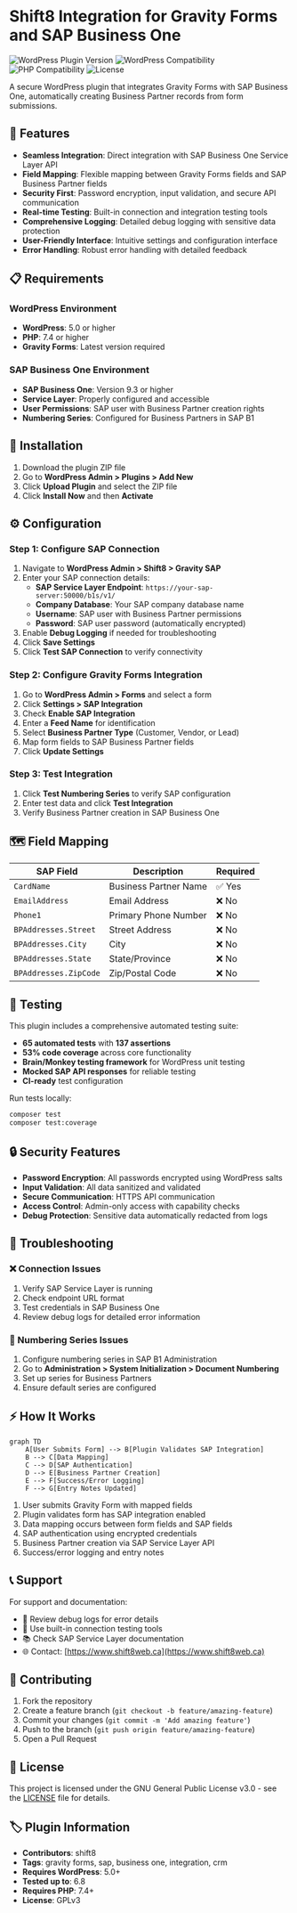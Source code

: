 # Shift8 Integration for Gravity Forms and SAP Business One

![WordPress Plugin Version](https://img.shields.io/badge/version-1.0.8-blue.svg)
![WordPress Compatibility](https://img.shields.io/badge/WordPress-5.0%2B-green.svg)
![PHP Compatibility](https://img.shields.io/badge/PHP-7.4%2B-purple.svg)
![License](https://img.shields.io/badge/license-GPLv3-red.svg)

A secure WordPress plugin that integrates Gravity Forms with SAP Business One, automatically creating Business Partner records from form submissions.

## 🚀 Features

- **Seamless Integration**: Direct integration with SAP Business One Service Layer API
- **Field Mapping**: Flexible mapping between Gravity Forms fields and SAP Business Partner fields
- **Security First**: Password encryption, input validation, and secure API communication
- **Real-time Testing**: Built-in connection and integration testing tools
- **Comprehensive Logging**: Detailed debug logging with sensitive data protection
- **User-Friendly Interface**: Intuitive settings and configuration interface
- **Error Handling**: Robust error handling with detailed feedback

## 📋 Requirements

### WordPress Environment
- **WordPress**: 5.0 or higher
- **PHP**: 7.4 or higher
- **Gravity Forms**: Latest version required

### SAP Business One Environment
- **SAP Business One**: Version 9.3 or higher
- **Service Layer**: Properly configured and accessible
- **User Permissions**: SAP user with Business Partner creation rights
- **Numbering Series**: Configured for Business Partners in SAP B1

## 🔧 Installation

1. Download the plugin ZIP file
2. Go to **WordPress Admin > Plugins > Add New**
3. Click **Upload Plugin** and select the ZIP file
4. Click **Install Now** and then **Activate**

## ⚙️ Configuration

### Step 1: Configure SAP Connection
1. Navigate to **WordPress Admin > Shift8 > Gravity SAP**
2. Enter your SAP connection details:
   - **SAP Service Layer Endpoint**: `https://your-sap-server:50000/b1s/v1/`
   - **Company Database**: Your SAP company database name
   - **Username**: SAP user with Business Partner permissions
   - **Password**: SAP user password (automatically encrypted)
3. Enable **Debug Logging** if needed for troubleshooting
4. Click **Save Settings**
5. Click **Test SAP Connection** to verify connectivity

### Step 2: Configure Gravity Forms Integration
1. Go to **WordPress Admin > Forms** and select a form
2. Click **Settings > SAP Integration**
3. Check **Enable SAP Integration**
4. Enter a **Feed Name** for identification
5. Select **Business Partner Type** (Customer, Vendor, or Lead)
6. Map form fields to SAP Business Partner fields
7. Click **Update Settings**

### Step 3: Test Integration
1. Click **Test Numbering Series** to verify SAP configuration
2. Enter test data and click **Test Integration**
3. Verify Business Partner creation in SAP Business One

## 🗺️ Field Mapping

| SAP Field | Description | Required |
|-----------|-------------|----------|
| `CardName` | Business Partner Name | ✅ Yes |
| `EmailAddress` | Email Address | ❌ No |
| `Phone1` | Primary Phone Number | ❌ No |
| `BPAddresses.Street` | Street Address | ❌ No |
| `BPAddresses.City` | City | ❌ No |
| `BPAddresses.State` | State/Province | ❌ No |
| `BPAddresses.ZipCode` | Zip/Postal Code | ❌ No |

## 🧪 Testing

This plugin includes a comprehensive automated testing suite:

- **65 automated tests** with **137 assertions**
- **53% code coverage** across core functionality
- **Brain/Monkey testing framework** for WordPress unit testing
- **Mocked SAP API responses** for reliable testing
- **CI-ready** test configuration

Run tests locally:
```bash
composer test
composer test:coverage
```

## 🔒 Security Features

- **Password Encryption**: All passwords encrypted using WordPress salts
- **Input Validation**: All data sanitized and validated
- **Secure Communication**: HTTPS API communication
- **Access Control**: Admin-only access with capability checks
- **Debug Protection**: Sensitive data automatically redacted from logs

## 🔧 Troubleshooting

### ❌ Connection Issues
1. Verify SAP Service Layer is running
2. Check endpoint URL format
3. Test credentials in SAP Business One
4. Review debug logs for detailed error information

### 🔢 Numbering Series Issues
1. Configure numbering series in SAP B1 Administration
2. Go to **Administration > System Initialization > Document Numbering**
3. Set up series for Business Partners
4. Ensure default series are configured

## ⚡ How It Works

```mermaid
graph TD
    A[User Submits Form] --> B[Plugin Validates SAP Integration]
    B --> C[Data Mapping]
    C --> D[SAP Authentication]
    D --> E[Business Partner Creation]
    E --> F[Success/Error Logging]
    F --> G[Entry Notes Updated]
```

1. User submits Gravity Form with mapped fields
2. Plugin validates form has SAP integration enabled
3. Data mapping occurs between form fields and SAP fields
4. SAP authentication using encrypted credentials
5. Business Partner creation via SAP Service Layer API
6. Success/error logging and entry notes

## 📞 Support

For support and documentation:
- 🐛 Review debug logs for error details
- 🧪 Use built-in connection testing tools
- 📚 Check SAP Service Layer documentation
- 🌐 Contact: [https://www.shift8web.ca](https://www.shift8web.ca)

## 🤝 Contributing

1. Fork the repository
2. Create a feature branch (`git checkout -b feature/amazing-feature`)
3. Commit your changes (`git commit -m 'Add amazing feature'`)
4. Push to the branch (`git push origin feature/amazing-feature`)
5. Open a Pull Request

## 📄 License

This project is licensed under the GNU General Public License v3.0 - see the [LICENSE](LICENSE) file for details.

## 🏷️ Plugin Information

- **Contributors**: shift8
- **Tags**: gravity forms, sap, business one, integration, crm
- **Requires WordPress**: 5.0+
- **Tested up to**: 6.8
- **Requires PHP**: 7.4+
- **License**: GPLv3 